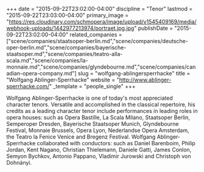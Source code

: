 +++
date = "2015-09-22T23:02:00-04:00"
discipline = "Tenor"
lastmod = "2015-09-22T23:03:00-04:00"
primary_image = "https://res.cloudinary.com/schmopera/image/upload/v1545409169/media/webhook-uploads/1442977213974/portraet.jpg.jpg"
publishDate = "2015-09-22T23:02:00-04:00"
related_companies = ["scene/companies/staatsoper-berlin.md","scene/companies/deutsche-oper-berlin.md","scene/companies/bayerische-staatsoper.md","scene/companies/teatro-alla-scala.md","scene/companies/la-monnaie.md","scene/companies/glyndebourne.md","scene/companies/canadian-opera-company.md"]
slug = "wolfgang-ablingersperrhacke"
title = "Wolfgang Ablinger-Sperrhacke"
website = "http://www.ablinger-sperrhacke.com/"
_template = "people_single"
+++

Wolfgang Ablinger-Sperrhacke is one of today's most appreciated character tenors. Versatile and accomplished in the classical repertoire, his credits as a leading character tenor include performances in leading roles in opera houses: such as Opera Bastille, La Scala Milano, Staatsoper Berlin, Semperoper Dresden, Bayerische Staatsoper Munich, Glyndebourne Festival, Monnaie Brussels, Opera Lyon, Nederlandse Opera Amsterdam, the Teatro la Fenice Venice and Bregenz Festival. Wolfgang Ablinger-Sperrhacke collaborated with conductors: such as Daniel Barenboim, Philip Jordan, Kent Nagano, Christian Thielemann, Daniele Gatti, James Conlon, Semyon Bychkov, Antonio Pappano, Vladimir Jurowski and Christoph von Dohnányi.

